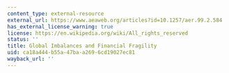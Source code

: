 ```yaml
---
content_type: external-resource
external_url: https://www.aeaweb.org/articles?id=10.1257/aer.99.2.584
has_external_license_warning: true
license: https://en.wikipedia.org/wiki/All_rights_reserved
status: ''
title: Global Imbalances and Financial Fragility
uid: ca18a444-b55a-47ba-a269-6cd19027ec81
wayback_url: ''
---
```

